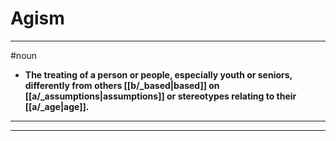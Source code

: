 # Agism
---
#noun
- **The treating of a person or people, especially youth or seniors, differently from others [[b/_based|based]] on [[a/_assumptions|assumptions]] or stereotypes relating to their [[a/_age|age]].**
---
---
